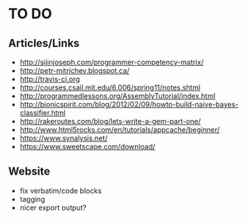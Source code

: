 # TO DO

## Articles/Links

* <http://sijinjoseph.com/programmer-competency-matrix/>
* <http://petr-mitrichev.blogspot.ca/>
* <http://travis-ci.org>
* <http://courses.csail.mit.edu/6.006/spring11/notes.shtml>
* <http://programmedlessons.org/AssemblyTutorial/index.html>
* <http://bionicspirit.com/blog/2012/02/09/howto-build-naive-bayes-classifier.html>
* <http://rakeroutes.com/blog/lets-write-a-gem-part-one/>
* <http://www.html5rocks.com/en/tutorials/appcache/beginner/>
* <https://www.synalysis.net/>
* <https://www.sweetscape.com/download/>

## Website

* fix verbatim/code blocks
* tagging
* nicer export output?
